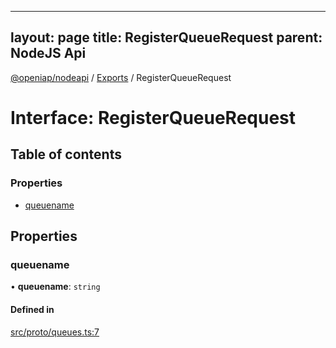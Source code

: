 
---
layout: page
title: RegisterQueueRequest
parent: NodeJS Api
---
[@openiap/nodeapi](../README.md) / [Exports](../modules.md) / RegisterQueueRequest

# Interface: RegisterQueueRequest

## Table of contents

### Properties

- [queuename](RegisterQueueRequest.md#queuename)

## Properties

### queuename

• **queuename**: `string`

#### Defined in

[src/proto/queues.ts:7](https://github.com/openiap/nodeapi/blob/a6b5438/src/proto/queues.ts#L7)

